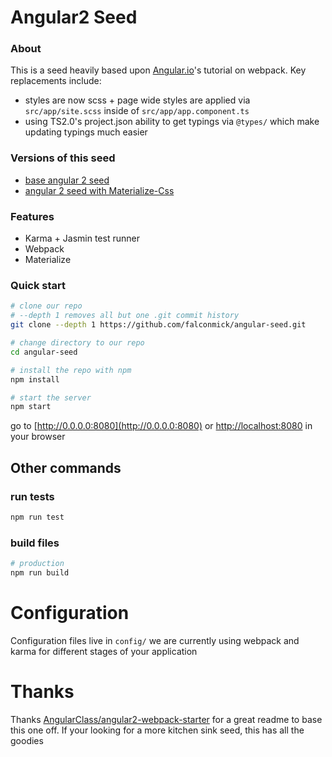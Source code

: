 # Angular2 Seed

### About
This is a seed heavily based upon [Angular.io](https://angular.io/docs/ts/latest/guide/webpack.html)'s tutorial on webpack.
Key replacements include:
* styles are now scss + page wide styles are applied via `src/app/site.scss` inside of `src/app/app.component.ts`
* using TS2.0's project.json ability to get typings via `@types/` which make updating typings much easier

### Versions of this seed
* [base angular 2 seed](https://github.com/falconmick/angular-seed)
* [angular 2 seed with Materialize-Css](https://github.com/falconmick/angular-seed/tree/materializecss)

### Features
* Karma + Jasmin test runner
* Webpack
* Materialize

### Quick start
```bash
# clone our repo
# --depth 1 removes all but one .git commit history
git clone --depth 1 https://github.com/falconmick/angular-seed.git

# change directory to our repo
cd angular-seed

# install the repo with npm
npm install

# start the server
npm start
```
go to [http://0.0.0.0:8080](http://0.0.0.0:8080) or [http://localhost:8080](http://localhost:8080) in your browser


## Other commands
### run tests
```bash
npm run test
```

### build files
```bash
# production
npm run build
```

# Configuration
Configuration files live in `config/` we are currently using webpack and karma for different stages of your application

# Thanks
Thanks [AngularClass/angular2-webpack-starter](https://github.com/AngularClass/angular2-webpack-starter) for a great readme to base this one off. If your looking for a more kitchen sink seed, this has all the goodies